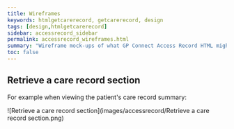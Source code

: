```yaml
---
title: Wireframes
keywords: htmlgetcarerecord, getcarerecord, design
tags: [design,htmlgetcarerecord]
sidebar: accessrecord_sidebar
permalink: accessrecord_wireframes.html
summary: "Wireframe mock-ups of what GP Connect Access Record HTML might look like in a consumer application"
toc: false
---
```


## Retrieve a care record section ##

For example when viewing the patient's care record summary:

![Retrieve a care record section](images/accessrecord/Retrieve a care record section.png)
